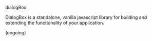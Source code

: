dialogBox

DialogBox is a standalone, vanilla javascript library for building and extending the functionality of your application.

(ongoing)
